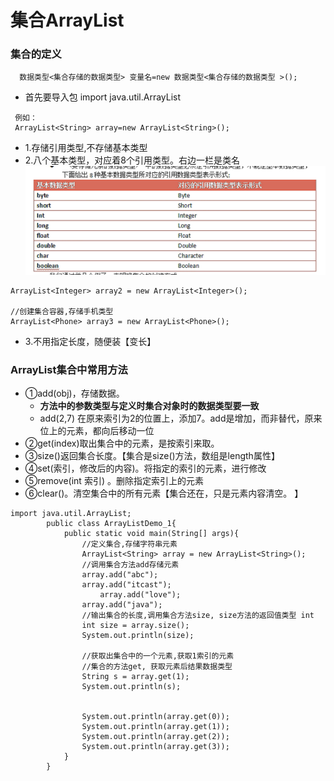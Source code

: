# 集合ArrayList
### 集合的定义
```
  数据类型<集合存储的数据类型> 变量名=new 数据类型<集合存储的数据类型 >();
```
* 首先要导入包 import java.util.ArrayList
```
 例如：
 ArrayList<String> array=new ArrayList<String>();
```
* 1.存储引用类型,不存储基本类型
* 2.八个基本类型，对应着8个引用类型。右边一栏是类名
![image](https://github.com/ericyishi/img-folder/blob/master/summary/backend/reference.png)
```
ArrayList<Integer> array2 = new ArrayList<Integer>();

//创建集合容器,存储手机类型
ArrayList<Phone> array3 = new ArrayList<Phone>();
```
* 3.不用指定长度，随便装【变长】

### ArrayList集合中常用方法
* ①add(obj)，存储数据。
  * **方法中的参数类型与定义时集合对象时的数据类型要一致**
  * add(2,7) 在原来索引为2的位置上，添加7。add是增加，而非替代，原来位上的元素，都向后移动一位
* ②get(index)取出集合中的元素，是按索引来取。
* ③size()返回集合长度。【集合是size()方法，数组是length属性】
* ④set(索引，修改后的内容)。将指定的索引的元素，进行修改
* ⑤remove(int 索引) 	。删除指定索引上的元素
* ⑥clear()。清空集合中的所有元素【集合还在，只是元素内容清空。 】



```
import java.util.ArrayList;
		public class ArrayListDemo_1{
			public static void main(String[] args){
				//定义集合,存储字符串元素
				ArrayList<String> array = new ArrayList<String>();
				//调用集合方法add存储元素
				array.add("abc");
				array.add("itcast");
			        array.add("love");
				array.add("java");
				//输出集合的长度,调用集合方法size, size方法的返回值类型 int
				int size = array.size();
				System.out.println(size);

				//获取出集合中的一个元素,获取1索引的元素
				//集合的方法get, 获取元素后结果数据类型
				String s = array.get(1);
				System.out.println(s);


				System.out.println(array.get(0));
				System.out.println(array.get(1));
				System.out.println(array.get(2));
				System.out.println(array.get(3));
			}
		}
```


